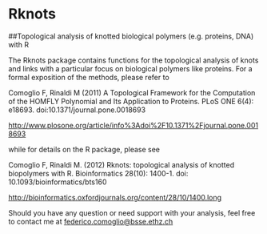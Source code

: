 Rknots
======

##Topological analysis of knotted biological polymers (e.g. proteins, DNA) with R

The Rknots package contains functions for the topological analysis of knots and links with a particular focus on biological polymers like proteins. For a  formal exposition of the methods, please refer to

Comoglio F, Rinaldi M (2011) A Topological Framework for the Computation of the HOMFLY Polynomial and Its Application to Proteins. PLoS ONE 6(4): e18693. doi:10.1371/journal.pone.0018693

http://www.plosone.org/article/info%3Adoi%2F10.1371%2Fjournal.pone.0018693

while for details on the R package, please see

Comoglio F, Rinaldi M. (2012) Rknots: topological analysis of knotted biopolymers with R. Bioinformatics 28(10): 1400-1. doi: 10.1093/bioinformatics/bts160

http://bioinformatics.oxfordjournals.org/content/28/10/1400.long


Should you have any question or need support with your analysis, feel free to contact me at
federico.comoglio@bsse.ethz.ch
